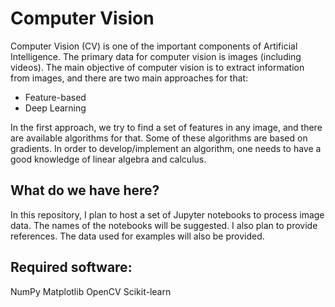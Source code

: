 # Computer Vision

Computer Vision (CV) is one of the important components of Artificial Intelligence. The primary data for computer vision is images (including videos). The main objective of computer vision is to extract information from images, and there are two main approaches for that:

- Feature-based
- Deep Learning

In the first approach, we try to find a set of features in any image, and there are available algorithms for that. Some of these algorithms are based on gradients. In order to develop/implement an algorithm, one needs to have a good knowledge of linear algebra and calculus.

##  What do we have here?
In this repository, I plan to host a set of Jupyter notebooks to process image data. The names of the notebooks will be suggested. I also plan to provide references. The data used for examples will also be provided.

## Required software:

NumPy
Matplotlib
OpenCV
Scikit-learn






